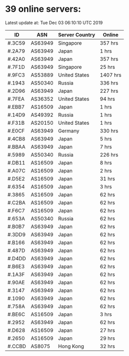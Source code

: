 # 39 online servers:

Latest update at: Tue Dec 03 06:10:10 UTC 2019

| ID | ASN | Server Country | Online |
| -- | --- | -------------- | ------ |
| #.3C59 | AS63949 | Singapore | 357 hrs |
| #.2A79 | AS63949 | Japan | 1 hrs |
| #.42A0 | AS63949 | Japan | 357 hrs |
| #.7F1D | AS63949 | Singapore | 25 hrs |
| #.9FC3 | AS53889 | United States | 1407 hrs |
| #.1943 | AS50340 | Russia | 336 hrs |
| #.2D96 | AS63949 | Japan | 227 hrs |
| #.7FEA | AS36352 | United States | 94 hrs |
| #.EBB7 | AS16509 | Japan | 1 hrs |
| #.14D9 | AS49392 | Russia | 1 hrs |
| #.F31B | AS20150 | United States | 1 hrs |
| #.E0CF | AS63949 | Germany | 330 hrs |
| #.4CB8 | AS63949 | Japan | 5 hrs |
| #.BBAA | AS63949 | Japan | 7 hrs |
| #.5989 | AS50340 | Russia | 226 hrs |
| #.DB11 | AS16509 | Japan | 8 hrs |
| #.A07C | AS16509 | Japan | 2 hrs |
| #.D5E2 | AS16509 | Japan | 31 hrs |
| #.6354 | AS16509 | Japan | 3 hrs |
| #.3865 | AS16509 | Japan | 62 hrs |
| #.C2BA | AS16509 | Japan | 62 hrs |
| #.F6C7 | AS16509 | Japan | 62 hrs |
| #.653A | AS50340 | Russia | 62 hrs |
| #.B0B7 | AS63949 | Japan | 62 hrs |
| #.3DD9 | AS63949 | Japan | 62 hrs |
| #.B166 | AS63949 | Japan | 62 hrs |
| #.487D | AS63949 | Japan | 62 hrs |
| #.D4DD | AS63949 | Japan | 62 hrs |
| #.B6E3 | AS63949 | Japan | 62 hrs |
| #.1A3F | AS63949 | Japan | 62 hrs |
| #.90AE | AS63949 | Japan | 62 hrs |
| #.3147 | AS63949 | Japan | 62 hrs |
| #.1090 | AS63949 | Japan | 62 hrs |
| #.758A | AS63949 | Japan | 62 hrs |
| #.BE6C | AS16509 | Japan | 3 hrs |
| #.2952 | AS63949 | Japan | 62 hrs |
| #.D628 | AS16509 | Japan | 27 hrs |
| #.2650 | AS16509 | Japan | 29 hrs |
| #.CCBD | AS8075 | Hong Kong | 32 hrs |

